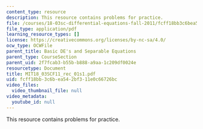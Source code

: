 ```yaml
---
content_type: resource
description: This resource contains problems for practice.
file: /courses/18-03sc-differential-equations-fall-2011/fcff18bb3c6bea542bf311e0c66726bc_MIT18_03SCF11_rec_01s1.pdf
file_type: application/pdf
learning_resource_types: []
license: https://creativecommons.org/licenses/by-nc-sa/4.0/
ocw_type: OCWFile
parent_title: Basic DE's and Separable Equations
parent_type: CourseSection
parent_uid: 2f7fcab3-b55b-b888-a9aa-1c209df0024e
resourcetype: Document
title: MIT18_03SCF11_rec_01s1.pdf
uid: fcff18bb-3c6b-ea54-2bf3-11e0c66726bc
video_files:
  video_thumbnail_file: null
video_metadata:
  youtube_id: null
---
```

This resource contains problems for practice.